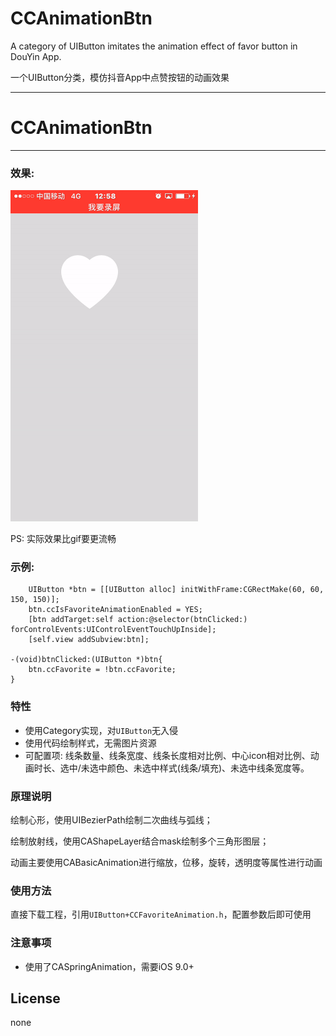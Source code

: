 
# CCAnimationBtn
A category of UIButton imitates the animation effect of favor button in DouYin App. 

一个UIButton分类，模仿抖音App中点赞按钮的动画效果

---
# CCAnimationBtn
-------------

### 效果:
<img src="https://raw.githubusercontent.com/xiaosao6/CCAnimationBtn/master/btn-anim.gif" width = "300" height = "530" />

PS: 实际效果比gif要更流畅

### 示例:  
```oc
    UIButton *btn = [[UIButton alloc] initWithFrame:CGRectMake(60, 60, 150, 150)];
    btn.ccIsFavoriteAnimationEnabled = YES;
    [btn addTarget:self action:@selector(btnClicked:) forControlEvents:UIControlEventTouchUpInside];
    [self.view addSubview:btn];
    
-(void)btnClicked:(UIButton *)btn{
    btn.ccFavorite = !btn.ccFavorite;
}
```

### 特性
- 使用Category实现，对`UIButton`无入侵
- 使用代码绘制样式，无需图片资源
- 可配置项: 线条数量、线条宽度、线条长度相对比例、中心icon相对比例、动画时长、选中/未选中颜色、未选中样式(线条/填充)、未选中线条宽度等。

### 原理说明
绘制心形，使用UIBezierPath绘制二次曲线与弧线；

绘制放射线，使用CAShapeLayer结合mask绘制多个三角形图层；

动画主要使用CABasicAnimation进行缩放，位移，旋转，透明度等属性进行动画

### 使用方法
直接下载工程，引用`UIButton+CCFavoriteAnimation.h`，配置参数后即可使用

### 注意事项
- 使用了CASpringAnimation，需要iOS 9.0+

## License
none

